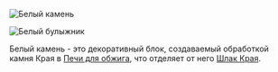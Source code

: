 ![Белый камень](block:betterwithmods:aesthetic@6)

![Белый булыжник](block:betterwithmods:aesthetic@7)

Белый камень - это декоративный блок, создаваемый обработкой камня Края в [Печи для обжига](kiln.md), что отделяет от него [Шлак Края](../items/ender_slag.md).